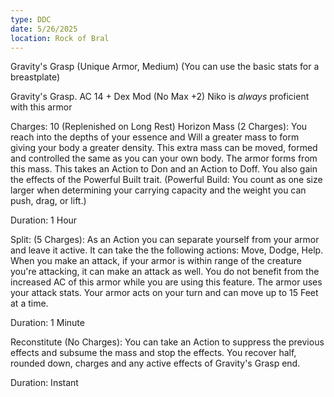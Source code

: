 ```yaml
---
type: DDC
date: 5/26/2025
location: Rock of Bral
---
```



Gravity's Grasp (Unique Armor, Medium) (You can use the basic stats for a breastplate) 

Gravity's Grasp. AC 14 + Dex Mod (No Max +2) Niko is _always_ proficient with this armor

Charges: 10 (Replenished on Long Rest) Horizon Mass (2 Charges): You reach into the depths of your essence and Will a greater mass to form giving your body a greater density. This extra mass can be moved, formed and controlled the same as you can your own body. The armor forms from this mass. This takes an Action to Don and an Action to Doff. You also gain the effects of the Powerful Built trait. (Powerful Build: You count as one size larger when determining your carrying capacity and the weight you can push, drag, or lift.) 

Duration: 1 Hour 

Split: (5 Charges): As an Action you can separate yourself from your armor and leave it active. It can take the the following actions: Move, Dodge, Help. When you make an attack, if your armor is within range of the creature you're attacking, it can make an attack as well. You do not benefit from the increased AC of this armor while you are using this feature. The armor uses your attack stats. Your armor acts on your turn and can move up to 15 Feet at a time. 

Duration: 1 Minute

Reconstitute (No Charges): You can take an Action to suppress the previous effects and subsume the mass and stop the effects. You recover half, rounded down, charges and any active effects of Gravity's Grasp end. 

Duration: Instant 

